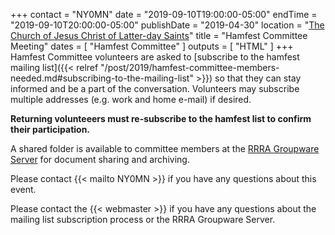 +++
contact = "NY0MN"
date = "2019-09-10T19:00:00-05:00"
endTime = "2019-09-10T20:00:00-05:00"
publishDate = "2019-04-30"
location = "[The Church of Jesus Christ of Latter-day Saints](/places/the-church-of-jesus-christ-of-latter-day-saints/)"
title = "Hamfest Committee Meeting"
dates = [ "Hamfest Committee" ]
outputs = [ "HTML" ]
+++
Hamfest Committee volunteers are asked to [subscribe to the hamfest
mailing list]({{< relref "/post/2019/hamfest-committee-members-needed.md#subscribing-to-the-mailing-list" >}})
so that they can stay informed and be a part of the
conversation. Volunteers may subscribe multiple addresses
(e.g. work and home e-mail) if desired.

**Returning volunteeers must re-subscribe to the hamfest list to
confirm their participation.**

A shared folder is available to committee members at the
<a href="https://cloud.rrra.org" rel="nofollow">RRRA Groupware Server</a>
for document sharing and archiving.

Please contact {{< mailto NY0MN >}} if you have any questions about this
event.

Please contact the {{< webmaster >}} if you have any questions about the
mailing list subscription process or the RRRA Groupware Server.

